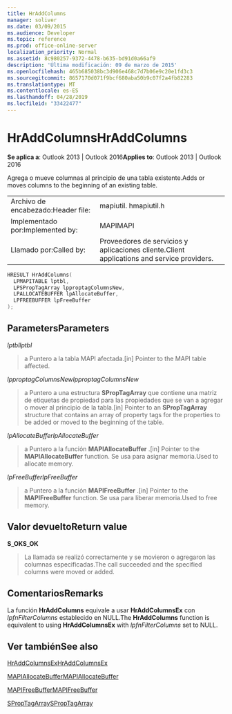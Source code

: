 ```yaml
---
title: HrAddColumns
manager: soliver
ms.date: 03/09/2015
ms.audience: Developer
ms.topic: reference
ms.prod: office-online-server
localization_priority: Normal
ms.assetid: 8c980257-9372-4478-b635-bd91d0a66af9
description: 'Última modificación: 09 de marzo de 2015'
ms.openlocfilehash: 465b685038bc3d906e468c7d7b06e9c20e1fd3c3
ms.sourcegitcommit: 8657170d071f9bcf680aba50b9c07f2a4fb82283
ms.translationtype: MT
ms.contentlocale: es-ES
ms.lasthandoff: 04/28/2019
ms.locfileid: "33422477"
---
```

# <a name="hraddcolumns"></a><span data-ttu-id="7e288-103">HrAddColumns</span><span class="sxs-lookup"><span data-stu-id="7e288-103">HrAddColumns</span></span>

  
  
<span data-ttu-id="7e288-104">**Se aplica a**: Outlook 2013 | Outlook 2016</span><span class="sxs-lookup"><span data-stu-id="7e288-104">**Applies to**: Outlook 2013 | Outlook 2016</span></span> 
  
<span data-ttu-id="7e288-105">Agrega o mueve columnas al principio de una tabla existente.</span><span class="sxs-lookup"><span data-stu-id="7e288-105">Adds or moves columns to the beginning of an existing table.</span></span>
  
|||
|:-----|:-----|
|<span data-ttu-id="7e288-106">Archivo de encabezado:</span><span class="sxs-lookup"><span data-stu-id="7e288-106">Header file:</span></span>  <br/> |<span data-ttu-id="7e288-107">mapiutil. h</span><span class="sxs-lookup"><span data-stu-id="7e288-107">mapiutil.h</span></span>  <br/> |
|<span data-ttu-id="7e288-108">Implementado por:</span><span class="sxs-lookup"><span data-stu-id="7e288-108">Implemented by:</span></span>  <br/> |<span data-ttu-id="7e288-109">MAPI</span><span class="sxs-lookup"><span data-stu-id="7e288-109">MAPI</span></span>  <br/> |
|<span data-ttu-id="7e288-110">Llamado por:</span><span class="sxs-lookup"><span data-stu-id="7e288-110">Called by:</span></span>  <br/> |<span data-ttu-id="7e288-111">Proveedores de servicios y aplicaciones cliente.</span><span class="sxs-lookup"><span data-stu-id="7e288-111">Client applications and service providers.</span></span>  <br/> |
   
```cpp
HRESULT HrAddColumns(
  LPMAPITABLE lptbl,
  LPSPropTagArray lpproptagColumnsNew,
  LPALLOCATEBUFFER lpAllocateBuffer,
  LPFREEBUFFER lpFreeBuffer
);
```

## <a name="parameters"></a><span data-ttu-id="7e288-112">Parameters</span><span class="sxs-lookup"><span data-stu-id="7e288-112">Parameters</span></span>

 <span data-ttu-id="7e288-113">_lptbl_</span><span class="sxs-lookup"><span data-stu-id="7e288-113">_lptbl_</span></span>
  
> <span data-ttu-id="7e288-114">a Puntero a la tabla MAPI afectada.</span><span class="sxs-lookup"><span data-stu-id="7e288-114">[in] Pointer to the MAPI table affected.</span></span>
    
 <span data-ttu-id="7e288-115">_lpproptagColumnsNew_</span><span class="sxs-lookup"><span data-stu-id="7e288-115">_lpproptagColumnsNew_</span></span>
  
> <span data-ttu-id="7e288-116">a Puntero a una estructura **SPropTagArray** que contiene una matriz de etiquetas de propiedad para las propiedades que se van a agregar o mover al principio de la tabla.</span><span class="sxs-lookup"><span data-stu-id="7e288-116">[in] Pointer to an **SPropTagArray** structure that contains an array of property tags for the properties to be added or moved to the beginning of the table.</span></span> 
    
 <span data-ttu-id="7e288-117">_lpAllocateBuffer_</span><span class="sxs-lookup"><span data-stu-id="7e288-117">_lpAllocateBuffer_</span></span>
  
> <span data-ttu-id="7e288-118">a Puntero a la función **MAPIAllocateBuffer** .</span><span class="sxs-lookup"><span data-stu-id="7e288-118">[in] Pointer to the **MAPIAllocateBuffer** function.</span></span> <span data-ttu-id="7e288-119">Se usa para asignar memoria.</span><span class="sxs-lookup"><span data-stu-id="7e288-119">Used to allocate memory.</span></span> 
    
 <span data-ttu-id="7e288-120">_lpFreeBuffer_</span><span class="sxs-lookup"><span data-stu-id="7e288-120">_lpFreeBuffer_</span></span>
  
> <span data-ttu-id="7e288-121">a Puntero a la función **MAPIFreeBuffer** .</span><span class="sxs-lookup"><span data-stu-id="7e288-121">[in] Pointer to the **MAPIFreeBuffer** function.</span></span> <span data-ttu-id="7e288-122">Se usa para liberar memoria.</span><span class="sxs-lookup"><span data-stu-id="7e288-122">Used to free memory.</span></span> 
    
## <a name="return-value"></a><span data-ttu-id="7e288-123">Valor devuelto</span><span class="sxs-lookup"><span data-stu-id="7e288-123">Return value</span></span>

 <span data-ttu-id="7e288-124">**S_OK**</span><span class="sxs-lookup"><span data-stu-id="7e288-124">**S_OK**</span></span>
  
> <span data-ttu-id="7e288-125">La llamada se realizó correctamente y se movieron o agregaron las columnas especificadas.</span><span class="sxs-lookup"><span data-stu-id="7e288-125">The call succeeded and the specified columns were moved or added.</span></span>
    
## <a name="remarks"></a><span data-ttu-id="7e288-126">Comentarios</span><span class="sxs-lookup"><span data-stu-id="7e288-126">Remarks</span></span>

<span data-ttu-id="7e288-127">La función **HrAddColumns** equivale a usar **HrAddColumnsEx** con _lpfnFilterColumns_ establecido en NULL.</span><span class="sxs-lookup"><span data-stu-id="7e288-127">The **HrAddColumns** function is equivalent to using **HrAddColumnsEx** with  _lpfnFilterColumns_ set to NULL.</span></span> 
  
## <a name="see-also"></a><span data-ttu-id="7e288-128">Ver también</span><span class="sxs-lookup"><span data-stu-id="7e288-128">See also</span></span>



[<span data-ttu-id="7e288-129">HrAddColumnsEx</span><span class="sxs-lookup"><span data-stu-id="7e288-129">HrAddColumnsEx</span></span>](hraddcolumnsex.md)
  
[<span data-ttu-id="7e288-130">MAPIAllocateBuffer</span><span class="sxs-lookup"><span data-stu-id="7e288-130">MAPIAllocateBuffer</span></span>](mapiallocatebuffer.md)
  
[<span data-ttu-id="7e288-131">MAPIFreeBuffer</span><span class="sxs-lookup"><span data-stu-id="7e288-131">MAPIFreeBuffer</span></span>](mapifreebuffer.md)
  
[<span data-ttu-id="7e288-132">SPropTagArray</span><span class="sxs-lookup"><span data-stu-id="7e288-132">SPropTagArray</span></span>](sproptagarray.md)

